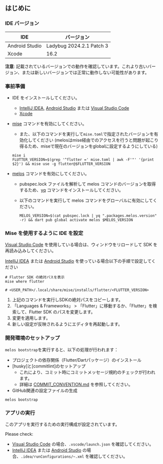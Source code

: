 ## はじめに

### IDE バージョン

| IDE            | バージョン               |
| -------------- | ------------------------ |
| Android Studio | Ladybug 2024.2.1 Patch 3 |
| Xcode          | 16.2                     |

**注意**: 記載されているバージョンでの動作を確認しています。これより古いバージョン、または新しいバージョンでは正常に動作しない可能性があります。

### 事前準備

- IDE をインストールしてください。
  - [IntelliJ IDEA], [Android Studio] または [Visual Studio Code]
  - [Xcode]

- [mise] コマンドを有効にしてください。

  - また、以下のコマンドを実行して`mise.toml`で指定されたバージョンを有効化してください
    (melosはmise経由でのアクセスを行うと問題が起こり得るため、miseで現在のバージョンをglobalに設定するようにしている)

  ```shell
  mise i
  FLUTTER_VERSION=$(grep '^flutter =' mise.toml | awk -F'"' '{print $2}') && mise use -g flutter@$FLUTTER_VERSION
  ```

- [melos] コマンドを有効にしてください。
  - pubspec.lock ファイルを解析して melos コマンドのバージョンを取得するため、[yq] コマンドをインストールしてください。
  - 以下のコマンドを実行して melos コマンドをグローバルに有効にしてください。

    ```shell
    MELOS_VERSION=$(cat pubspec.lock | yq ".packages.melos.version" -r) && dart pub global activate melos $MELOS_VERSION
    ```

### Mise を使用するように IDE を設定

[Visual Studio Code] を使用している場合は、ウィンドウをリロードして SDK を再読み込みしてください。

[IntelliJ IDEA] または [Android Studio] を使っている場合以下の手順で設定してください

```shell
# Flutter SDK の絶対パスを表示
mise where flutter

# <USER_PATH>/.local/share/mise/installs/flutter/<FLUTTER_VERSION>
```

1. 上記のコマンドを実行しSDKの絶対パスをコピーします。
2. 「Languages & Frameworks」 > 「Flutter」に移動するか、「Flutter」を検索して、Flutter SDK のパスを変更します。
3. 変更を適用します。
4. 新しい設定が反映されるようにエディタを再起動します。

### 開発環境のセットアップ

`melos bootstrap`を実行すると、以下の処理が行われます：

- プロジェクトの依存関係（Flutter/Dartパッケージ）のインストール
- [husky]と[commitlint]のセットアップ
  - これにより、コミット時にコミットメッセージ規約のチェックが行われます。
  - 詳細は [COMMIT_CONVENTION.md] を参照してください。
- GitHub関連の設定ファイルの生成

```shell
melos bootstrap
```

### アプリの実行

このアプリを実行するための実行構成が設定されています。

Please check:

- [Visual Studio Code] の場合、`.vscode/launch.json` を確認してください。
- [IntelliJ IDEA] または [Android Studio] の場合、`.idea/runConfigurations/~.xml` を確認してください。

<!-- Links -->

[IntelliJ IDEA]: https://www.jetbrains.com/idea/
[Android Studio]: https://developer.android.com/studio
[Visual Studio Code]: https://code.visualstudio.com/
[Xcode]: https://developer.apple.com/xcode/
[mise]: https://mise.jdx.dev/
[melos]: https://melos.invertase.dev/
[yq]: https://github.com/mikefarah/yq
[COMMIT_CONVENTION.md]: /COMMIT_CONVENTION.md
